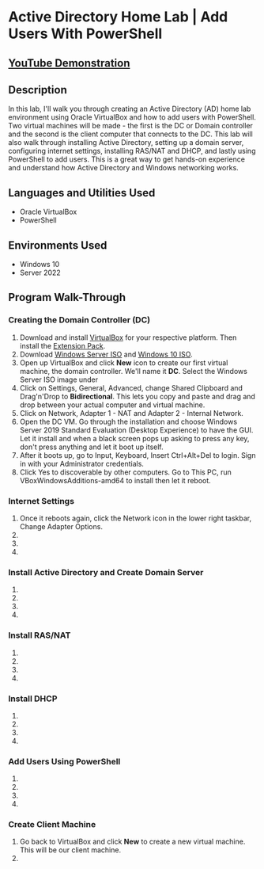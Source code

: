 # Active Directory Home Lab | Add Users With PowerShell

## [YouTube Demonstration](https://youtu.be/)

## Description
In this lab, I'll walk you through creating an Active Directory (AD) home lab environment using Oracle VirtualBox and how to add users with PowerShell. Two virtual machines will be made - the first is the DC or Domain controller and the second is the client computer that connects to the DC. This lab will also walk through installing Active Directory, setting up a domain server, configuring internet settings, installing RAS/NAT and DHCP, and lastly using PowerShell to add users. This is a great way to get hands-on experience and understand how Active Directory and Windows networking works. 
<br />

## Languages and Utilities Used

- Oracle VirtualBox
- PowerShell

## Environments Used

- Windows 10
- Server 2022

## Program Walk-Through

### Creating the Domain Controller (DC)

1. Download and install [VirtualBox](https://www.virtualbox.org/wiki/Downloads) for your respective platform. Then install the [Extension Pack](https://download.virtualbox.org/virtualbox/7.0.14/Oracle_VM_VirtualBox_Extension_Pack-7.0.14.vbox-extpack).
2. Download [Windows Server ISO](https://www.microsoft.com/en-us/evalcenter/download-windows-server-2022) and [Windows 10 ISO](https://www.microsoft.com/en-us/software-download/windows10).
3. Open up VirtualBox and click **New** icon to create our first virtual machine, the domain controller. We'll name it **DC**. Select the Windows Server ISO image under
4. Click on Settings, General, Advanced, change Shared Clipboard and Drag'n'Drop to **Bidirectional**. This lets you copy and paste and drag and drop between your actual computer and virtual machine.
5. Click on Network, Adapter 1 - NAT and Adapter 2 - Internal Network.
6. Open the DC VM. Go through the installation and choose Windows Server 2019 Standard Evaluation (Desktop Experience) to have the GUI. Let it install and when a black screen pops up asking to press any key, don't press anything and let it boot up itself.
7. After it boots up, go to Input, Keyboard, Insert Ctrl+Alt+Del to login. Sign in with your Administrator credentials.
8. Click Yes to discoverable by other computers. Go to This PC, run VBoxWindowsAdditions-amd64 to install then let it reboot.

### Internet Settings

1. Once it reboots again, click the Network icon in the lower right taskbar, Change Adapter Options.
2. 
3. 
4. 

### Install Active Directory and Create Domain Server

1. 
2. 
3. 
4. 

### Install RAS/NAT

1. 
2. 
3. 
4.

### Install DHCP

1. 
2. 
3. 
4. 

### Add Users Using PowerShell

1. 
2. 
3. 
4. 

### Create Client Machine

1. Go back to VirtualBox and click **New** to create a new virtual machine. This will be our client machine.
2.  
<!--
 ```diff
- text in red
+ text in green
! text in orange
# text in gray
@@ text in purple (and bold)@@
```
--!>
